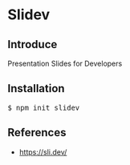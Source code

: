 # Slidev

## Introduce
Presentation Slides for Developers

## Installation
<pre>
$ npm init slidev
</pre>

## References
* https://sli.dev/

